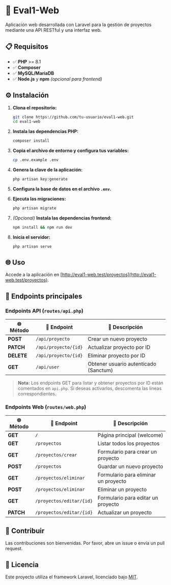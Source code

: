 # 🚀 Eval1-Web

Aplicación web desarrollada con Laravel para la gestión de proyectos mediante una API RESTful y una interfaz web.

## 📋 Requisitos

- ✅ **PHP** >= 8.1
- ✅ **Composer**
- ✅ **MySQL/MariaDB**
- ✅ **Node.js** y **npm** *(opcional para frontend)*

## ⚙️ Instalación

1. **Clona el repositorio:**
   ```bash
   git clone https://github.com/tu-usuario/eval1-web.git
   cd eval1-web
   ```

2. **Instala las dependencias PHP:**
   ```bash
   composer install
   ```

3. **Copia el archivo de entorno y configura tus variables:**
   ```bash
   cp .env.example .env
   ```

4. **Genera la clave de la aplicación:**
   ```bash
   php artisan key:generate
   ```

5. **Configura la base de datos en el archivo `.env`.**

6. **Ejecuta las migraciones:**
   ```bash
   php artisan migrate
   ```

7. *(Opcional)* **Instala las dependencias frontend:**
   ```bash
   npm install && npm run dev
   ```

8. **Inicia el servidor:**
   ```bash
   php artisan serve
   ```

## 🌐 Uso

Accede a la aplicación en [http://eval1-web.test/proyectos](http://eval1-web.test/proyectos).

## 📡 Endpoints principales

### **Endpoints API** (`routes/api.php`)

| 🌐 Método  | 📍 Endpoint              | 📝 Descripción                        |
|------------|--------------------------|---------------------------------------|
| **POST**   | `/api/proyecto`          | Crear un nuevo proyecto               |
| **PATCH**  | `/api/proyecto/{id}`     | Actualizar proyecto por ID            |
| **DELETE** | `/api/proyecto/{id}`     | Eliminar proyecto por ID              |
| **GET**    | `/api/user`              | Obtener usuario autenticado (Sanctum) |

> **Nota:** Los endpoints GET para listar y obtener proyectos por ID están comentados en `api.php`. Si deseas activarlos, descomenta las líneas correspondientes.

### **Endpoints Web** (`routes/web.php`)

| 🌐 Método  | 📍 Endpoint              | 📝 Descripción                        |
|------------|--------------------------|---------------------------------------|
| **GET**    | `/`                      | Página principal (welcome)            |
| **GET**    | `/proyectos`             | Listar todos los proyectos            |
| **GET**    | `/proyectos/crear`       | Formulario para crear un proyecto     |
| **POST**   | `/proyectos`             | Guardar un nuevo proyecto             |
| **GET**    | `/proyectos/eliminar`    | Formulario para eliminar un proyecto  |
| **POST**   | `/proyectos/eliminar`    | Eliminar un proyecto                  |
| **GET**    | `/proyectos/editar/{id}` | Formulario para editar un proyecto    |
| **PATCH**  | `/proyectos/editar/{id}` | Actualizar un proyecto                |

## 🤝 Contribuir

Las contribuciones son bienvenidas. Por favor, abre un issue o envía un pull request.

## 📜 Licencia

Este proyecto utiliza el framework Laravel, licenciado bajo [MIT](https://opensource.org/licenses/MIT).
